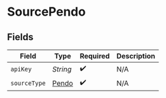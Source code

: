 # SourcePendo


## Fields

| Field                                 | Type                                  | Required                              | Description                           |
| ------------------------------------- | ------------------------------------- | ------------------------------------- | ------------------------------------- |
| `apiKey`                              | *String*                              | :heavy_check_mark:                    | N/A                                   |
| `sourceType`                          | [Pendo](../../models/shared/Pendo.md) | :heavy_check_mark:                    | N/A                                   |